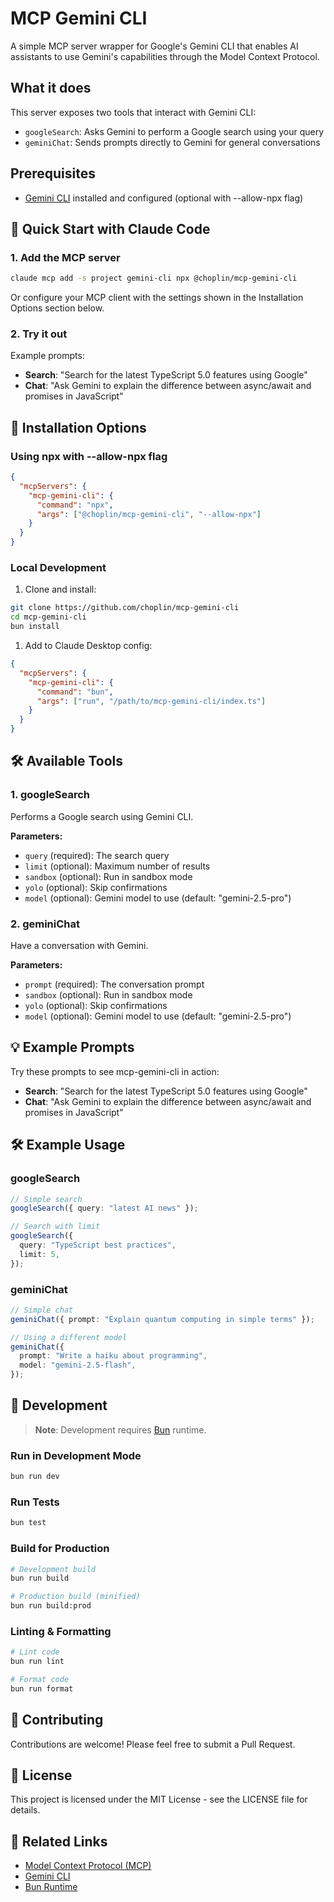# MCP Gemini CLI

A simple MCP server wrapper for Google's Gemini CLI that enables AI assistants to use Gemini's capabilities through the Model Context Protocol.

## What it does

This server exposes two tools that interact with Gemini CLI:

- `googleSearch`: Asks Gemini to perform a Google search using your query
- `geminiChat`: Sends prompts directly to Gemini for general conversations

## Prerequisites

- [Gemini CLI](https://github.com/google-gemini/gemini-cli) installed and configured (optional with --allow-npx flag)

## 🚀 Quick Start with Claude Code

### 1. Add the MCP server

```bash
claude mcp add -s project gemini-cli npx @choplin/mcp-gemini-cli
```

Or configure your MCP client with the settings shown in the Installation Options section below.

### 2. Try it out

Example prompts:

- **Search**: "Search for the latest TypeScript 5.0 features using Google"
- **Chat**: "Ask Gemini to explain the difference between async/await and promises in JavaScript"

## 🔧 Installation Options

### Using npx with --allow-npx flag

```json
{
  "mcpServers": {
    "mcp-gemini-cli": {
      "command": "npx",
      "args": ["@choplin/mcp-gemini-cli", "--allow-npx"]
    }
  }
}
```

### Local Development

1. Clone and install:

```bash
git clone https://github.com/choplin/mcp-gemini-cli
cd mcp-gemini-cli
bun install
```

1. Add to Claude Desktop config:

```json
{
  "mcpServers": {
    "mcp-gemini-cli": {
      "command": "bun",
      "args": ["run", "/path/to/mcp-gemini-cli/index.ts"]
    }
  }
}
```

## 🛠️ Available Tools

### 1. googleSearch

Performs a Google search using Gemini CLI.

**Parameters:**

- `query` (required): The search query
- `limit` (optional): Maximum number of results
- `sandbox` (optional): Run in sandbox mode
- `yolo` (optional): Skip confirmations
- `model` (optional): Gemini model to use (default: "gemini-2.5-pro")

### 2. geminiChat

Have a conversation with Gemini.

**Parameters:**

- `prompt` (required): The conversation prompt
- `sandbox` (optional): Run in sandbox mode
- `yolo` (optional): Skip confirmations
- `model` (optional): Gemini model to use (default: "gemini-2.5-pro")

## 💡 Example Prompts

Try these prompts to see mcp-gemini-cli in action:

- **Search**: "Search for the latest TypeScript 5.0 features using Google"
- **Chat**: "Ask Gemini to explain the difference between async/await and promises in JavaScript"

## 🛠️ Example Usage

### googleSearch

```typescript
// Simple search
googleSearch({ query: "latest AI news" });

// Search with limit
googleSearch({
  query: "TypeScript best practices",
  limit: 5,
});
```

### geminiChat

```typescript
// Simple chat
geminiChat({ prompt: "Explain quantum computing in simple terms" });

// Using a different model
geminiChat({
  prompt: "Write a haiku about programming",
  model: "gemini-2.5-flash",
});
```

## 📝 Development

> **Note**: Development requires [Bun](https://bun.sh) runtime.

### Run in Development Mode

```bash
bun run dev
```

### Run Tests

```bash
bun test
```

### Build for Production

```bash
# Development build
bun run build

# Production build (minified)
bun run build:prod
```

### Linting & Formatting

```bash
# Lint code
bun run lint

# Format code
bun run format
```

## 🤝 Contributing

Contributions are welcome! Please feel free to submit a Pull Request.

## 📄 License

This project is licensed under the MIT License - see the LICENSE file for details.

## 🔗 Related Links

- [Model Context Protocol (MCP)](https://modelcontextprotocol.io/)
- [Gemini CLI](https://github.com/google-gemini/gemini-cli)
- [Bun Runtime](https://bun.sh)
